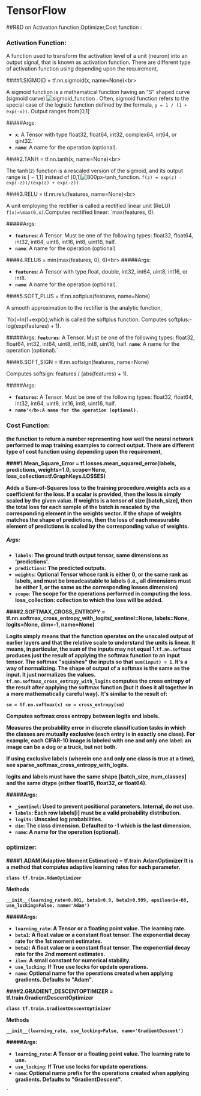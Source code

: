 # TensorFlow
##R&amp;D on Activation function,Optimizer,Cost function :
### Activation Function:

  A function used to transform the activation level of a unit (neuron) into an output signal, that is known as activation function. There are different type of activation function using depending upon the requirement,
  
####1.SIGMOID = tf.nn.sigmoid(x, name=None)<br\>


   A sigmoid function is a mathematical function having an "S" shaped curve (sigmoid curve)
![sigmoid_function](https://cloud.githubusercontent.com/assets/24242850/23393460/01d49b4a-fda9-11e6-8e44-6f7db17ed6b4.png)
. Often, sigmoid function refers to the special case of the logistic function  defined by the formula,
              `y = 1 / (1 + exp(-x))`. Output ranges from[0,1]

#####Args: 
 
 *  <b>`x`</b>: A Tensor with type float32, float64, int32, complex64, int64, or qint32.`
 *  <b>`name`</b>: A name for the operation (optional).

####2.TANH = tf.nn.tanh(x, name=None)<br\>

The tanh(z) function is a rescaled version of the sigmoid, and its output range is [ − 1,1] instead of [0,1]![800px-tanh_function](https://cloud.githubusercontent.com/assets/24242850/23393459/01cc8130-fda9-11e6-9087-db07d465fb70.png). 
 `f(z) = exp(z) - exp(-z))/(exp(z) + exp(-z))`
 
####3.RELU = tf.nn.relu(features, name=None)<br\>
 
 A unit employing the rectifier is  called a rectified linear unit (ReLU) ` f(x)=\max(0,x)`.Computes rectified linear: `max(features, 0).
 
#####Args:

*  <b>`features`</b>: A Tensor. Must be one of the following types: float32, float64, int32, int64, uint8, int16, int8, uint16, half.
*  <b>`name`</b>: A name for the operation (optional)

####4.RELU6 = min(max(features, 0), 6)<br\>
#####Args:

*  <b>`features`</b>: A Tensor with type float, double, int32, int64, uint8, int16, or int8.
*  <b>`name`</b>: A name for the operation (optional).`

####5.SOFT_PLUS = tf.nn.softplus(features, name=None)

A smooth approximation to the rectifier is the analytic function,

`f(x)=ln(1+exp(x),which is called the softplus function. Computes softplus:- log(exp(features) + 1).

#####Args:
<b>`features`</b>: A Tensor. Must be one of the following types: float32, float64, int32, int64, uint8, int16, int8, uint16, half.
<b>`name`</b>: A name for the operation (optional).`

####6.SOFT_SIGN = tf.nn.softsign(features, name=None)

Computes softsign: features / (abs(features) + 1).

#####Args:

*  <b>`features`</b>: A Tensor. Must be one of the following types: float32, float64, int32, int64, uint8, int16, int8, uint16, half.  
*  <b>`name'</b>:A name for the operation (optional).`

### Cost Function:


the function to return a number representing how well the neural network performed to map training examples to correct output. There are different type of cost function using depending upon the requirement,

####1.Mean_Square_Error = tf.losses.mean_squared_error(labels, predictions, weights=1.0, scope=None, loss_collection=tf.GraphKeys.LOSSES)

Adds a Sum-of-Squares loss to the training procedure.weights acts as a coefficient for the loss. If a scalar is provided, then the loss is simply scaled by the given value. If weights is a tensor of size [batch_size], then the total loss for each sample of the batch is rescaled by the corresponding element in the weights vector. If the shape of weights matches the shape of predictions, then the loss of each measurable element of predictions is scaled by the corresponding value of weights.

##### Args:

*  <b>`labels`</b>: The ground truth output tensor, same dimensions as 'predictions'.
*  <b>`predictions`</b>: The predicted outputs.
*  <b>`weights`</b>: Optional Tensor whose rank is either 0, or the same rank as labels, and must be broadcastable to labels (i.e., all dimensions must be either 1, or the same as the corresponding losses dimension)
*  <b>`scope`</b>: The scope for the operations performed in computing the loss. loss_collection: collection to which the loss will be added.


####2.SOFTMAX_CROSS_ENTROPY = tf.nn.softmax_cross_entropy_with_logits(_sentinel=None, labels=None, logits=None, dim=-1, name=None)

Logits simply means that the function operates on the unscaled output of earlier layers and that the relative scale to understand the units is linear. It means, in particular, the sum of the inputs may not equal 1.`tf.nn.softmax` produces just the result of applying the softmax function to an input tensor. The softmax "squishes" the inputs so that `sum(input) = 1`.   It's a way of normalizing. The shape of output of a softmax is the same as the input. It just normalizes the values.
 `tf.nn.softmax_cross_entropy_with_logits` computes the cross entropy of the result after applying the softmax function (but it does it all together in a more mathematically careful way). It's similar to the result of:

`sm = tf.nn.softmax(x)
ce = cross_entropy(sm)`

Computes softmax cross entropy between logits and labels.

Measures the probability error in discrete classification tasks in which the classes are mutually exclusive (each entry is in exactly one class). For example, each CIFAR-10 image is labeled with one and only one label: an image can be a dog or a truck, but not both.

If using exclusive labels (wherein one and only one class is true at a time), see sparse_softmax_cross_entropy_with_logits.

logits and labels must have the same shape [batch_size, num_classes] and the same dtype (either float16, float32, or float64).

#####Args:

*  <b>`_sentinel`</b>: Used to prevent positional parameters. Internal, do not use.
*  <b>`labels`</b>: Each row labels[i] must be a valid probability distribution.
*  <b>`logits`</b>: Unscaled log probabilities.
*  <b>`dim`</b>: The class dimension. Defaulted to -1 which is the last dimension.
*  <b>`name`</b>: A name for the operation (optional).

### optimizer:

####1.ADAM(Adaptive Moment Estimation) = tf.train.AdamOptimizer 
It is a method that computes adaptive learning rates for each parameter.

`class tf.train.AdamOptimizer`

Methods

`__init__(learning_rate=0.001, beta1=0.9, beta2=0.999, epsilon=1e-08, use_locking=False, name='Adam')`


#####Args:

*  <b>`learning_rate`</b>: A Tensor or a floating point value. The learning rate.
*  <b>`beta1`</b>: A float value or a constant float tensor. The exponential decay rate for the 1st moment estimates.
*  <b>`beta2`</b>: A float value or a constant float tensor. The exponential decay rate for the 2nd moment estimates.
*  <b>`ilon`</b>: A small constant for numerical stability.
*  <b>`use_locking`</b>: If True use locks for update operations.
*  <b>`name`</b>: Optional name for the operations created when applying gradients. Defaults to "Adam".

####2.GRADIENT_DESCENTOPTIMIZER = tf.train.GradientDescentOptimizer

`class tf.train.GradientDescentOptimizer`

Methods

`__init__(learning_rate, use_locking=False, name='GradientDescent')`

#####Args:

*  <b>`learning_rate`</b>: A Tensor or a floating point value. The learning rate to use.
*  <b>`use_locking`</b>: If True use locks for update operations.
*  <b>`name`</b>: Optional name prefix for the operations created when applying gradients. Defaults to "GradientDescent".
















`


               

    
 
         
        

